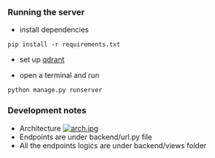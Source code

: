 ### Running the server
- install dependencies
```
pip install -r requirements.txt
```
- set up [qdrant](https://qdrant.tech/documentation/quick-start/)

- open a terminal and run
```
python manage.py runserver 
```

### Development notes
- Architecture
[![arch.jpg](https://i.postimg.cc/HLnXzDMR/arch.jpg)](https://postimg.cc/McknZLdm)
- Endpoints are under backend/url.py file
- All the endpoints logics are under backend/views folder



